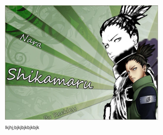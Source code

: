 ![shikamaru](https://github.com/whitebird1016/Clean-Code-in-JavaScript/blob/main/CUEVhE5.webp)




lkjhj;bjkjbjkbjkbjk
